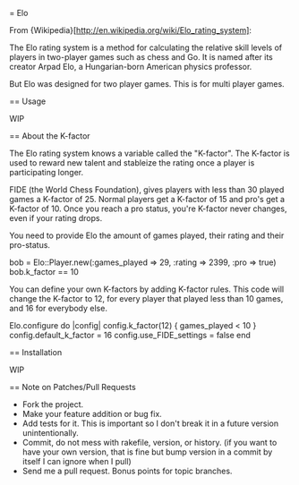 = Elo

From {Wikipedia}[http://en.wikipedia.org/wiki/Elo_rating_system]:

The Elo rating system is a method for calculating the relative skill levels of
players in two-player games such as chess and Go. It is named after its creator
Arpad Elo, a Hungarian-born American physics professor.

But Elo was designed for two player games.
This is for multi player games.

== Usage

WIP

== About the K-factor

The Elo rating system knows a variable called the "K-factor". The K-factor is used
to reward new talent and stableize the rating once a player is participating longer.

FIDE (the World Chess Foundation), gives players with less than 30 played games a
K-factor of 25. Normal players get a K-factor of 15 and pro's get a K-factor of 10.
Once you reach a pro status, you're K-factor never changes, even if your rating drops.

You need to provide Elo the amount of games played, their rating and their pro-status.

  bob = Elo::Player.new(:games_played => 29, :rating => 2399, :pro => true)
  bob.k_factor == 10

You can define your own K-factors by adding K-factor rules.
This code will change the K-factor to 12, for every player that played less than 10
games, and 16 for everybody else.

  Elo.configure do |config|
    config.k_factor(12) { games_played < 10 }
    config.default_k_factor = 16
    config.use_FIDE_settings = false
  end

== Installation

WIP

== Note on Patches/Pull Requests
 
* Fork the project.
* Make your feature addition or bug fix.
* Add tests for it. This is important so I don't break it in a
  future version unintentionally.
* Commit, do not mess with rakefile, version, or history.
  (if you want to have your own version, that is fine but bump version in a commit by itself I can ignore when I pull)
* Send me a pull request. Bonus points for topic branches.

